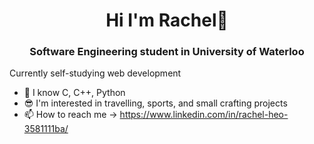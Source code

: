 <h1 align="center">Hi I'm Rachel👋</h1>
<h3 align="center">Software Engineering student in University of Waterloo</h3>

Currently self-studying web development

- 🌱 I know C, C++, Python 
- 😎 I'm interested in travelling, sports, and small crafting projects 
- 📫 How to reach me -> https://www.linkedin.com/in/rachel-heo-3581111ba/

